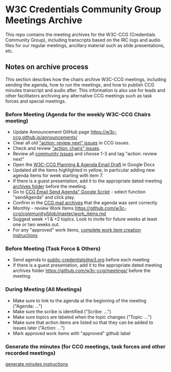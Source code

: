 # W3C Credentials Community Group Meetings Archive

This repo contains the meeting archives for the W3C-CCG (Credentials Community Group), including transcripts based on the IRC logs and audio files for our regular meetings, ancillary material such as slide presentations, etc.

## Notes on archive process

This section descibes how the chairs archive W3C-CCG meetings, including sending the agenda, how to run the meetings, and how to publish CCG minutes transcript and audio after. This information is also use for leads and other facilitators archiving any alternative CCG meetings such as task forces and special meetings.

### Before Meeting (Agenda for the weekly W3C-CCG Chairs meeting)

* Update Announcement GitHub page https://w3c-ccg.github.io/announcements/
* Clear all old ["action: review next" issues](https://github.com/w3c-ccg/community/issues?q=is%3Aopen+is%3Aissue+label%3A%22action%3A+review+next%22) in CCG issues.
* Check and review ["action: chairs" issues](https://github.com/w3c-ccg/community/labels/action%3A%20chairs).
* Review all [community issues](https://github.com/w3c-ccg/community/issues) and choose 1-3 and tag "action: review next"
* Open the [W3C-CCG Planning & Agenda Email Draft](https://docs.google.com/document/d/1PbyZ0UtI6yzr5V_r-iseVyrZIWPm1BLXWsLeEV-mJvY/edit) in Google Docs 
* Updated all the items highlighted in yellow, in particular adding new agenda items for week starting with item 7.
* If there is a guest presentation, add it to the appropriate dated meeting [archives folder](https://github.com/w3c-ccg/meetings/)  before the meeting.
* Go to [CCG Email Send Agenda" Google Script](https://script.google.com/d/1QcV9INTap2Ke0gEkMTAovlZ-Cg3MIrYzxvU5h7SPKYvUrAuHnUCqgAHD/edit) - select function "sendAgenda" and click play. 
* Confirm in the [CCG mail archives](https://lists.w3.org/Archives/Public/public-credentials/) that the agenda was sent correctly
* Monthly - review Work Items https://github.com/w3c-ccg/community/blob/master/work_items.md
* Suggest week +1 & +2 topics. Look to invite for future weeks at least one or two weeks out.
* For any "approved" work items, [complete work item creation instructions](https://w3c-ccg.github.io/create_repo.html)

### Before Meeting (Task Force & Others)

* Send agenda to public-credentials@w3.org before each meeting
* If there is a guest presentation, add it to the appropriate dated meeting archives folder https://github.com/w3c-ccg/meetings/ before the meeting.

### During Meeting (All Meetings)

* Make sure to link to the agenda at the beginning of the meeting ("Agenda: ...")
* Make sure the scribe is identified ("Scribe: ...")
* Make sure topics are labeled when the topic changes ("Topic: ...")
* Make sure that action items are listed so that they can be added to issues later ("Action: ...")
* Mark approved work items with "approved" github label

### Generate the minutes (for CCG meetings, task forces and other recorded meetings)
[generate minutes instructions](generate_minutes.md)

